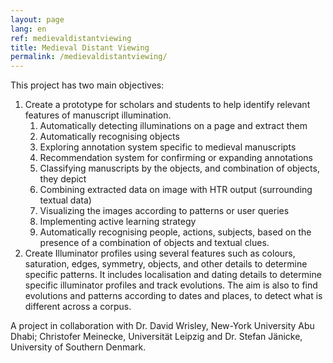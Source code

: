 ```yaml
---
layout: page
lang: en
ref: medievaldistantviewing
title: Medieval Distant Viewing
permalink: /medievaldistantviewing/
---
```




This project has two main objectives:

1. Create a prototype for scholars and students to help identify relevant features of manuscript illumination.
   1. Automatically detecting illuminations on a page and extract them
   2. Automatically recognising objects
   3. Exploring annotation system specific to medieval manuscripts
   4. Recommendation system for confirming or expanding annotations
   5. Classifying manuscripts by the objects, and combination of objects, they depict
   6. Combining extracted data on image with HTR output (surrounding textual data)
   7. Visualizing the images according to patterns or user queries
   8. Implementing active learning strategy
   9. Automatically recognising people, actions, subjects, based on the presence of a combination of objects and textual clues.
2. Create Illuminator profiles using several features such as colours, saturation, edges, symmetry, objects, and other details to determine specific patterns. It includes localisation and dating details to determine specific illuminator profiles and track evolutions. The aim is also to find evolutions and patterns according to dates and places, to detect what is different across a corpus.

A project in collaboration with Dr. David Wrisley, New-York University Abu Dhabi; Christofer Meinecke, Universität Leipzig and Dr. Stefan Jänicke, University of Southern Denmark.

